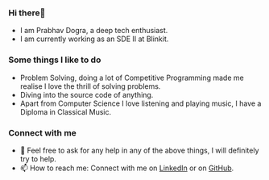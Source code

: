 ### Hi there👋

* I am Prabhav Dogra, a deep tech enthusiast.
* I am currently working as an SDE II at Blinkit.

### Some things I like to do
* Problem Solving, doing a lot of Competitive Programming made me realise I love the thrill of solving problems.
* Diving into the source code of anything.
* Apart from Computer Science I love listening and playing music, I have a Diploma in Classical Music.

### Connect with me
* 💬 Feel free to ask for any help in any of the above things, I will definitely try to help.
* 📫 How to reach me: Connect with me on [LinkedIn](https://www.linkedin.com/in/prabhav-dogra/) or on [GitHub](https://github.com/prabhavdogra).
